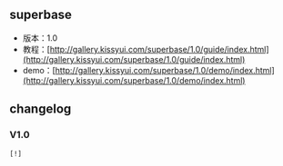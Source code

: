 ## superbase

* 版本：1.0
* 教程：[http://gallery.kissyui.com/superbase/1.0/guide/index.html](http://gallery.kissyui.com/superbase/1.0/guide/index.html)
* demo：[http://gallery.kissyui.com/superbase/1.0/demo/index.html](http://gallery.kissyui.com/superbase/1.0/demo/index.html)

## changelog

### V1.0

    [!]


